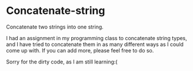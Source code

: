 # Concatenate-string
Concatenate two strings into one string. 

I had an assignment in my programming class to concatenate string types, and I have tried to concatenate them in as many different ways as I could come up with. If you can add more, please feel free to do so.

Sorry for the dirty code, as I am still learning:(
